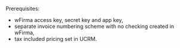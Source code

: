 Prerequisites:
- wFirma access key, secret key and app key,
- separate invoice numbering scheme with no checking created in wFirma,
- tax included pricing set in UCRM.
